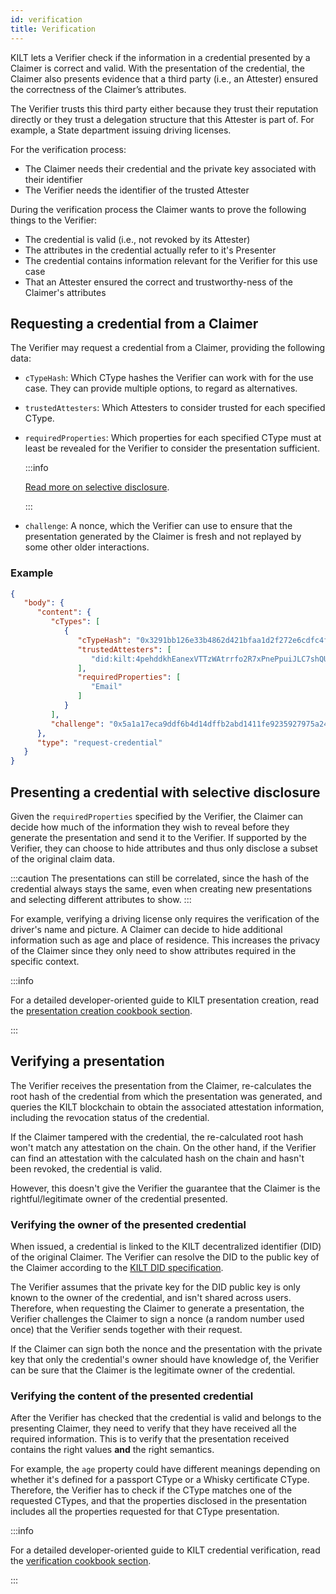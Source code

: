 ```yaml
---
id: verification
title: Verification
---
```


KILT lets a Verifier check if the information in a credential presented by a Claimer is correct and valid.
With the presentation of the credential, the Claimer also presents evidence that a third party (i.e., an Attester) ensured the correctness of the Claimer’s attributes.

The Verifier trusts this third party either because they trust their reputation directly or they trust a delegation structure that this Attester is part of.
For example, a State department issuing driving licenses.

For the verification process:

-   The Claimer needs their credential and the private key associated with their identifier
-   The Verifier needs the identifier of the trusted Attester

During the verification process the Claimer wants to prove the following things to the Verifier:

-   The credential is valid (i.e., not revoked by its Attester)
-   The attributes in the credential actually refer to it's Presenter
-   The credential contains information relevant for the Verifier for this use case
- That an Attester ensured the correct and trustworthy-ness of the Claimer's attributes

## Requesting a credential from a Claimer

The Verifier may request a credential from a Claimer, providing the following data:

-   `cTypeHash`: Which CType hashes the Verifier can work with for the use case. They can provide multiple options, to regard as alternatives.
-   `trustedAttesters`: Which Attesters to consider trusted for each specified CType.
-   `requiredProperties`: Which properties for each specified CType must at least be revealed for the Verifier to consider the presentation sufficient.

    :::info

    [Read more on selective disclosure](#presenting-a-credential-with-selective-disclosure).

    :::
-   `challenge`: A nonce, which the Verifier can use to ensure that the presentation generated by the Claimer is fresh and not replayed by some other older interactions.

### Example

```json
{
   "body": {
      "content": {
         "cTypes": [
            {
               "cTypeHash": "0x3291bb126e33b4862d421bfaa1d2f272e6cdfc4f96658988fbcffea8914bd9ac",
               "trustedAttesters": [
                  "did:kilt:4pehddkhEanexVTTzWAtrrfo2R7xPnePpuiJLC7shQU894aY"
               ],
               "requiredProperties": [
                  "Email"
               ]
            }
         ],
         "challenge": "0x5a1a17eca9ddf6b4d14dffb2abd1411fe9235927975a246b3963db86dfb7de5f"
      },
      "type": "request-credential"
   }
}
```

## Presenting a credential with selective disclosure

Given the `requiredProperties` specified by the Verifier, the Claimer can decide how much of the information they wish to reveal before they generate the presentation and send it to the Verifier.
If supported by the Verifier, they can choose to hide attributes and thus only disclose a subset of the original claim data.

:::caution
The presentations can still be correlated, since the hash of the credential always stays the same, even when creating new presentations and selecting different attributes to show.
:::

For example, verifying a driving license only requires the verification of the driver's name and picture. A Claimer can decide to hide additional information such as age and place of residence.
This increases the privacy of the Claimer since they only need to show attributes required in the specific context.

:::info

For a detailed developer-oriented guide to KILT presentation creation, read the [presentation creation cookbook section](/develop/sdk/cookbook/claiming/presentation-creation).

:::

## Verifying a presentation

The Verifier receives the presentation from the Claimer, re-calculates the root hash of the credential from which the presentation was generated, and queries the KILT blockchain to obtain the associated attestation information, including the revocation status of the credential.

If the Claimer tampered with the credential, the re-calculated root hash won't match any attestation on the chain.
On the other hand, if the Verifier can find an attestation with the calculated hash on the chain and hasn't been revoked, the credential is valid.

However, this doesn't give the Verifier the guarantee that the Claimer is the rightful/legitimate owner of the credential presented.

### Verifying the owner of the presented credential

When issued, a credential is linked to the KILT decentralized identifier (DID) of the original Claimer.
The Verifier can resolve the DID to the public key of the Claimer according to the [KILT DID specification](https://github.com/KILTprotocol/spec-kilt-did).

The Verifier assumes that the private key for the DID public key is only known to the owner of the credential, and isn't shared across users.
Therefore, when requesting the Claimer to generate a presentation, the Verifier challenges the Claimer to sign a nonce (a random number used once) that the Verifier sends together with their request.

If the Claimer can sign both the nonce and the presentation with the private key that only the credential's owner should have knowledge of, the Verifier can be sure that the Claimer is the legitimate owner of the credential.

### Verifying the content of the presented credential

After the Verifier has checked that the credential is valid and belongs to the presenting Claimer, they need to verify that they have received all the required information.
This is to verify that the presentation received contains the right values **and** the right semantics.

For example, the `age` property could have different meanings depending on whether it's defined for a passport CType or a Whisky certificate CType.
Therefore, the Verifier has to check if the CType matches one of the requested CTypes, and that the properties disclosed in the presentation includes all the properties requested for that CType presentation.

:::info

For a detailed developer-oriented guide to KILT credential verification, read the [verification cookbook section](/develop/sdk/cookbook/claiming/presentation-verification).

:::

